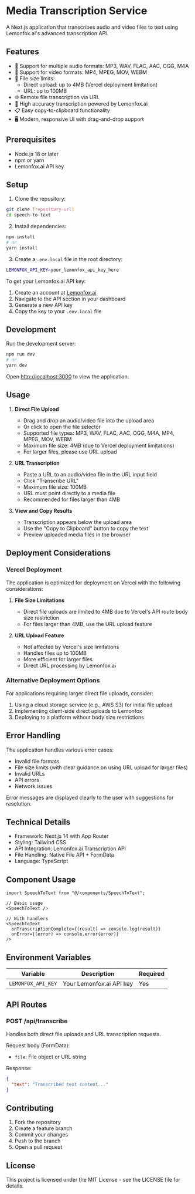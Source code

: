 # Media Transcription Service

A Next.js application that transcribes audio and video files to text using Lemonfox.ai's advanced transcription API.

## Features

- 🎵 Support for multiple audio formats: MP3, WAV, FLAC, AAC, OGG, M4A
- 🎥 Support for video formats: MP4, MPEG, MOV, WEBM
- 📁 File size limits:
  - Direct upload: up to 4MB (Vercel deployment limitation)
  - URL: up to 100MB
- 🌐 Remote file transcription via URL
- 🎯 High accuracy transcription powered by Lemonfox.ai
- 📋 Easy copy-to-clipboard functionality
- 🖥️ Modern, responsive UI with drag-and-drop support

## Prerequisites

- Node.js 18 or later
- npm or yarn
- Lemonfox.ai API key

## Setup

1. Clone the repository:

```bash
git clone [repository-url]
cd speech-to-text
```

2. Install dependencies:

```bash
npm install
# or
yarn install
```

3. Create a `.env.local` file in the root directory:

```bash
LEMONFOX_API_KEY=your_lemonfox_api_key_here
```

To get your Lemonfox.ai API key:

1. Create an account at [Lemonfox.ai](https://lemonfox.ai)
2. Navigate to the API section in your dashboard
3. Generate a new API key
4. Copy the key to your `.env.local` file

## Development

Run the development server:

```bash
npm run dev
# or
yarn dev
```

Open [http://localhost:3000](http://localhost:3000) to view the application.

## Usage

1. **Direct File Upload**

   - Drag and drop an audio/video file into the upload area
   - Or click to open the file selector
   - Supported file types: MP3, WAV, FLAC, AAC, OGG, M4A, MP4, MPEG, MOV, WEBM
   - Maximum file size: 4MB (due to Vercel deployment limitations)
   - For larger files, please use URL upload

2. **URL Transcription**

   - Paste a URL to an audio/video file in the URL input field
   - Click "Transcribe URL"
   - Maximum file size: 100MB
   - URL must point directly to a media file
   - Recommended for files larger than 4MB

3. **View and Copy Results**
   - Transcription appears below the upload area
   - Use the "Copy to Clipboard" button to copy the text
   - Preview uploaded media files in the browser

## Deployment Considerations

### Vercel Deployment

The application is optimized for deployment on Vercel with the following considerations:

1. **File Size Limitations**

   - Direct file uploads are limited to 4MB due to Vercel's API route body size restriction
   - For files larger than 4MB, use the URL upload feature

2. **URL Upload Feature**
   - Not affected by Vercel's size limitations
   - Handles files up to 100MB
   - More efficient for larger files
   - Direct URL processing by Lemonfox.ai

### Alternative Deployment Options

For applications requiring larger direct file uploads, consider:

1. Using a cloud storage service (e.g., AWS S3) for initial file upload
2. Implementing client-side direct uploads to Lemonfox
3. Deploying to a platform without body size restrictions

## Error Handling

The application handles various error cases:

- Invalid file formats
- File size limits (with clear guidance on using URL upload for larger files)
- Invalid URLs
- API errors
- Network issues

Error messages are displayed clearly to the user with suggestions for resolution.

## Technical Details

- Framework: Next.js 14 with App Router
- Styling: Tailwind CSS
- API Integration: Lemonfox.ai Transcription API
- File Handling: Native File API + FormData
- Language: TypeScript

## Component Usage

```tsx
import SpeechToText from "@/components/SpeechToText";

// Basic usage
<SpeechToText />

// With handlers
<SpeechToText
  onTranscriptionComplete={(result) => console.log(result)}
  onError={(error) => console.error(error)}
/>
```

## Environment Variables

| Variable           | Description              | Required |
| ------------------ | ------------------------ | -------- |
| `LEMONFOX_API_KEY` | Your Lemonfox.ai API key | Yes      |

## API Routes

### POST /api/transcribe

Handles both direct file uploads and URL transcription requests.

Request body (FormData):

- `file`: File object or URL string

Response:

```json
{
  "text": "Transcribed text content..."
}
```

## Contributing

1. Fork the repository
2. Create a feature branch
3. Commit your changes
4. Push to the branch
5. Open a pull request

## License

This project is licensed under the MIT License - see the LICENSE file for details.
